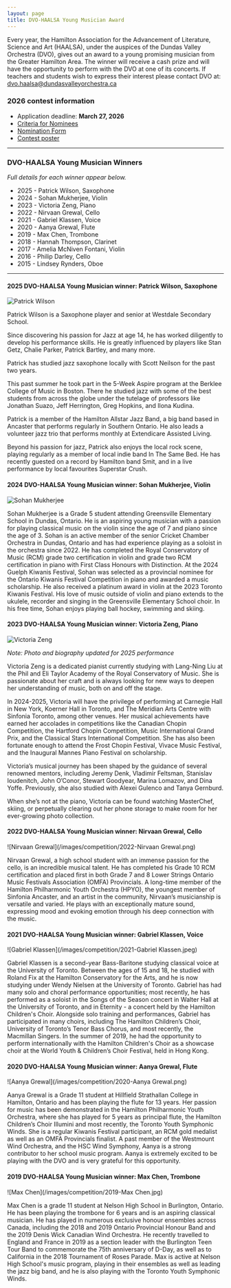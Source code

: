 ```yaml
---
layout: page
title: DVO-HAALSA Young Musician Award
---
```


Every year, the Hamilton Association for the Advancement of Literature, Science and Art (HAALSA), under the auspices of the Dundas Valley Orchestra (DVO), gives out an award to a young promising musician from the Greater Hamilton Area. The winner will receive a cash prize and will have the opportunity to perform with the DVO at one of its concerts. If teachers and students wish to express their interest please contact DVO at: [dvo.haalsa@dundasvalleyorchestra.ca](mailto:dvo.haalsa@dundasvalleyorchestra.ca)

### 2026 contest information

* Application deadline: **March 27, 2026**
* [Criteria for Nominees](/images/competition/2026/DVO-HAALSA%20Award%20Criteria%20for%20Nominee%202026.docx)
* [Nomination Form](/images/competition/2026/DVO-HAALSA%20Award%20Nomination%20Form%202026.docx)
* [Contest poster](/images/competition/2026/DVO%20HAALSA%20Award%20Poster%202026.pdf)

***

### DVO-HAALSA Young Musician Winners

*Full details for each winner appear below.*

* 2025 - Patrick Wilson, Saxophone
* 2024 - Sohan Mukherjee, Violin
* 2023 - Victoria Zeng, Piano
* 2022 - Nirvaan Grewal, Cello
* 2021 - Gabriel Klassen, Voice
* 2020 - Aanya Grewal, Flute
* 2019 - Max Chen, Trombone
* 2018 - Hannah Thompson, Clarinet
* 2017 - Amelia McNiven Fontani, Violin
* 2016 - Philip Darley, Cello
* 2015 - Lindsey Rynders, Oboe

***

#### 2025 DVO-HAALSA Young Musician winner: Patrick Wilson, Saxophone

![Patrick Wilson](/images/competition/2025/2025-Patrick%20Wilson.jpg)

Patrick Wilson is a Saxophone player and senior at Westdale Secondary School.

Since discovering his passion for Jazz at age 14, he has worked diligently to develop his
performance skills. He is greatly influenced by players like Stan Getz, Chalie Parker,
Patrick Bartley, and many more.

Patrick has studied jazz saxophone locally with Scott Neilson for the past two years.

This past summer he took part in the 5-Week Aspire program at the Berklee College of
Music in Boston. There he studied jazz with some of the best students from across the
globe under the tutelage of professors like Jonathan Suazo, Jeff Herrington, Greg Hopkins,
and Ilona Kudina.

Patrick is a member of the Hamilton Allstar Jazz Band, a big band based in Ancaster that
performs regularly in Southern Ontario. He also leads a volunteer jazz trio that performs
monthly at Extendicare Assisted Living.

Beyond his passion for jazz, Patrick also enjoys the local rock scene, playing regularly as a
member of local indie band In The Same Bed. He has recently guested on a record by
Hamilton band Smit, and in a live performance by local favourites Superstar Crush.

#### 2024 DVO-HAALSA Young Musician winner: Sohan Mukherjee, Violin

![Sohan Mukherjee](/images/competition/2024/2024-Sohan%20Mukherjee.jpeg)

Sohan Mukherjee is a Grade 5 student attending Greensville Elementary School in Dundas, Ontario.  He is an aspiring young musician with a passion for playing classical music on the violin since the age of 7 and piano since the age of 3.  Sohan is an active member of the senior Cricket Chamber Orchestra in Dundas, Ontario and has had experience playing as a soloist in the orchestra since 2022. He has completed the Royal Conservatory of Music (RCM) grade two certification in violin and grade two RCM certification in piano with First Class Honours with Distinction. At the 2024 Guelph Kiwanis Festival, Sohan was selected as a provincial nominee for the Ontario Kiwanis Festival Competition in piano and awarded a music scholarship.  He also received a platinum award in violin at the 2023 Toronto Kiwanis Festival.  His love of music outside of violin and piano extends to the ukulele, recorder and singing in the Greensville Elementary School choir.  In his free time, Sohan enjoys playing ball hockey, swimming and skiing.

#### 2023 DVO-HAALSA Young Musician winner: Victoria Zeng, Piano

![Victoria Zeng](/images/competition/2025/2023-Victoria%20Zeng%20in%202025.jpeg)

*Note: Photo and biography updated for 2025 performance*

Victoria Zeng is a dedicated pianist currently studying with Lang-Ning Liu at the Phil and
Eli Taylor Academy of the Royal Conservatory of Music. She is passionate about her craft
and is always looking for new ways to deepen her understanding of music, both on and off
the stage.

In 2024-2025, Victoria will have the privilege of performing at Carnegie Hall in New York,
Koerner Hall in Toronto, and The Meridian Arts Centre with Sinfonia Toronto, among other
venues. Her musical achievements have earned her accolades in competitions like the
Canadian Chopin Competition, the Hartford Chopin Competition, Music International
Grand Prix, and the Classical Stars International Competition. She has also been fortunate
enough to attend the Frost Chopin Festival, Vivace Music Festival, and the Inaugural
Mannes Piano Festival on scholarship.

Victoria’s musical journey has been shaped by the guidance of several renowned mentors,
including Jeremy Denk, Vladimir Feltsman, Stanislav Ioudenitch, John O’Conor, Stewart
Goodyear, Marina Lomazov, and Dina Yoffe. Previously, she also studied with Alexei
Gulenco and Tanya Gernburd.

When she’s not at the piano, Victoria can be found watching MasterChef, skiing, or
perpetually clearing out her phone storage to make room for her ever-growing photo
collection.

#### 2022 DVO-HAALSA Young Musician winner: Nirvaan Grewal, Cello

![Nirvaan Grewal](/images/competition/2022-Nirvaan Grewal.png)

Nirvaan Grewal, a high school student with an immense passion for the cello, is an incredible musical talent. He has completed his Grade 10 RCM certification and placed first in both Grade 7 and 8 Lower Strings Ontario Music Festivals Association (OMFA) Provincials. A long-time member of the Hamilton Philharmonic Youth Orchestra (HPYO), the youngest member of Sinfonia Ancaster, and an artist in the community, Nirvaan’s musicianship is versatile and varied. He plays with an exceptionally mature sound, expressing mood and evoking emotion through his deep connection with the music.

#### 2021 DVO-HAALSA Young Musician winner: Gabriel Klassen, Voice

![Gabriel Klassen](/images/competition/2021-Gabriel Klassen.jpeg)

Gabriel Klassen is a second-year Bass-Baritone studying classical voice at the University of Toronto. Between the ages of 15 and 18, he studied with Roland Fix at the Hamilton Conservatory for the Arts, and he is now studying under Wendy Nielsen at the University of Toronto. Gabriel has had many solo and choral performance opportunities; most recently, he has performed as a soloist in the Songs of the Season concert in Walter Hall at the University of Toronto, and in Eternity - a concert held by the Hamilton Children's Choir. Alongside solo training and performances, Gabriel has participated in many choirs, including The Hamilton Children’s Choir, University of Toronto’s Tenor Bass Chorus, and most recently, the Macmillan Singers. In the summer of 2019, he had the opportunity to perform internationally with the Hamilton Children's Choir as a showcase choir at the World Youth & Children’s Choir Festival, held in Hong Kong.

#### 2020 DVO-HAALSA Young Musician winner: Aanya Grewal, Flute

![Aanya Grewal](/images/competition/2020-Aanya Grewal.png)

Aanya Grewal is a Grade 11 student at Hillfield Strathallan College in Hamilton, Ontario and has been playing the flute for 13 years. Her passion for music has been demonstrated in the Hamilton Philharmonic Youth Orchestra, where she has played for 5 years as principal flute, the Hamilton Children’s Choir Illumini and most recently, the Toronto Youth Symphonic Winds. She is a regular Kiwanis Festival participant, an RCM gold medalist as well as an OMFA Provincials finalist. A past member of the Westmount Wind Orchestra, and the HSC Wind Symphony, Aanya is a strong contributor to her school music program. Aanya is extremely excited to be playing with the DVO and is very grateful for this opportunity.

#### 2019 DVO-HAALSA Young Musician winner: Max Chen, Trombone

![Max Chen](/images/competition/2019-Max Chen.jpg)

Max Chen is a grade 11 student at Nelson High School in Burlington, Ontario. He has been playing the trombone for 6 years and is an aspiring classical musician. He has played in numerous exclusive honour ensembles across Canada, including the 2018 and 2019 Ontario Provincial Honour Band and the 2019 Denis Wick Canadian Wind Orchestra. He recently travelled to England and France in 2019 as a section leader with the Burlington Teen Tour Band to commemorate the 75th anniversary of D-Day, as well as to California in the 2018 Tournament of Roses Parade. Max is active at Nelson High School's music program, playing in their ensembles as well as leading the jazz big band, and he is also playing with the Toronto Youth Symphonic Winds.
